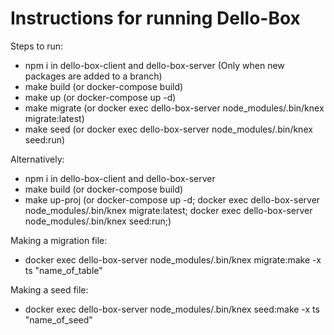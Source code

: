 <h1>Instructions for running Dello-Box</h1>

Steps to run:

- npm i in dello-box-client and dello-box-server (Only when new packages are added to a branch)
- make build (or docker-compose build)
- make up (or docker-compose up -d)
- make migrate (or docker exec dello-box-server node_modules/.bin/knex migrate:latest)
- make seed (or docker exec dello-box-server node_modules/.bin/knex seed:run)

Alternatively:

- npm i in dello-box-client and dello-box-server
- make build (or docker-compose build)
- make up-proj (or docker-compose up -d; docker exec dello-box-server node_modules/.bin/knex migrate:latest; docker exec dello-box-server node_modules/.bin/knex seed:run;)

Making a migration file:

- docker exec dello-box-server node_modules/.bin/knex migrate:make -x ts "name_of_table"

Making a seed file:

- docker exec dello-box-server node_modules/.bin/knex seed:make -x ts "name_of_seed"
